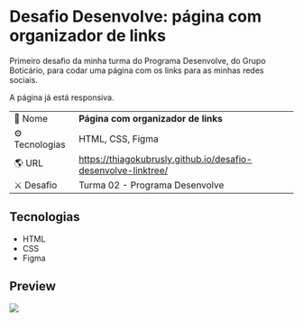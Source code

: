 # Desafio Desenvolve: página com organizador de links

<p>Primeiro desafio da minha turma do Programa Desenvolve, do Grupo Boticário, para codar uma página com os links para as minhas redes sociais.</p>
<p>A página já está responsiva.</p>


|||
| -------------  | --- |
| :bookmark: Nome        | **Página com organizador de links**
| :gear: Tecnologias | HTML, CSS, Figma
| :earth_americas: URL         | https://thiagokubrusly.github.io/desafio-desenvolve-linktree/
| :crossed_swords: Desafio     | Turma 02 - Programa Desenvolve

## Tecnologias

- HTML
- CSS 
- Figma

## Preview

![](https://github.com/thiagokubrusly/desafio-desenvolve-linktree/blob/main/imgs/gif-desafio-desenvolve-1.gif?raw=true)
